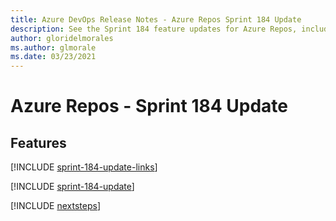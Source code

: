```yaml
---
title: Azure DevOps Release Notes - Azure Repos Sprint 184 Update
description: See the Sprint 184 feature updates for Azure Repos, including next steps.
author: gloridelmorales
ms.author: glmorale
ms.date: 03/23/2021
---
```


# Azure Repos - Sprint 184 Update

## Features

[!INCLUDE [sprint-184-update-links](../includes/repos/sprint-184-update-links.md)]

[!INCLUDE [sprint-184-update](../includes/repos/sprint-184-update.md)]

[!INCLUDE [nextsteps](../includes/nextsteps.md)]
